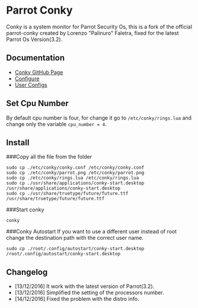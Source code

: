 # Parrot Conky
Conky is a system monitor for Parrot Security Os, this is a fork of the official parrot-conky created by Lorenzo "Palinuro" Faletra, fixed for the latest Parrot Os Version(3.2).

## Documentation
* [Conky GitHub Page](https://github.com/brndnmtthws/conky)
* [Configure](https://github.com/brndnmtthws/conky/wiki/Configuration-Settings)
* [User Configs](https://github.com/brndnmtthws/conky/wiki/User-Configs)

## Set Cpu Number
By default cpu number is four, for change it go to `/etc/conky/rings.lua` and change only the variable `cpu_number = 4`.

## Install
###Copy all the file from the folder
```
sudo cp ./etc/conky/conky.conf /etc/conky/conky.conf
sudo cp ./etc/conky/parrot.png /etc/conky/parrot.png
sudo cp ./etc/conky/rings.lua /etc/conky/rings.lua
sudo cp ./usr/share/applications/conky-start.desktop /usr/share/applications/conky-start.desktop
sudo cp ./usr/share/truetype/future/future.ttf /usr/share/truetype/future/future.ttf
```
###Start conky
```
conky
```
###Conky Autostart
If you want to use a different user instead of root change the destination path with the correct user name.
```
sudo cp ./root/.config/autostart/conky-start.desktop /root/.config/autostart/conky-start.desktop
```

## Changelog
* [13/12/2016] It work with the latest version of Parrot(3.2).
* [13/12/2016] Simplified the setting of the processors number.
* [14/12/2016] Fixed the problem with the distro info.
